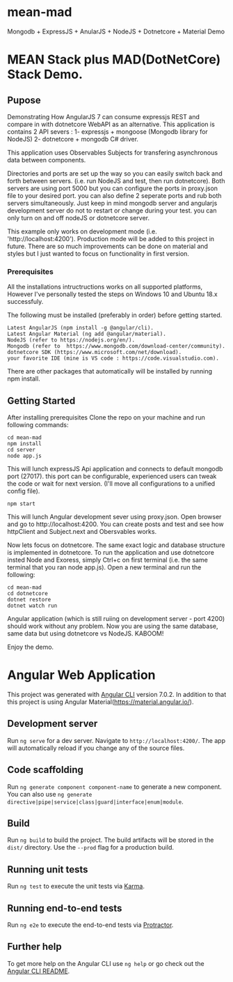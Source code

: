 # mean-mad
Mongodb + ExpressJS + AnularJS + NodeJS + Dotnetcore + Material Demo

MEAN Stack plus MAD(DotNetCore) Stack Demo.
===

## Pupose

Demonstrating How AngularJS 7 can consume expressjs REST and compare in with dotnetcore WebAPI as an alternative. This application is contains 2 API severs : 1- expressjs + mongoose (Mongodb library for NodeJS) 2- dotnetcore + mongodb C# driver. 

This application uses Observables Subjects for transfering asynchronous data between components.

Directories and ports are set up the way so you can easily switch back and forth between servers. (i.e. run NodeJS and test, then run dotnetcore). Both servers are using port 5000 but you can configure the ports in proxy.json file to your desired port. you can also define 2 seperate ports and rub both servers simultaneously. Just keep in mind mongodb server and angularjs development server do not to restart or change during your test. you can only turn on and off nodeJS or dotnetcore server.

This example only works on development mode (i.e. 'http://localhost:4200'). Production mode will be added to this project in future. There are so much improvements can be done on material and styles but I just wanted to focus on functionality in first version. 

### Prerequisites
All the installations intructructions works on all supported platforms, However I've personally tested the steps on Windows 10 and Ubuntu 18.x successfuly.

The following must be installed (preferably in order) before getting started.

```
Latest AngularJS (npm install -g @angular/cli).
Latest Angular Material (ng add @angular/material).
NodeJS (refer to https://nodejs.org/en/).
Mongodb (refer to  https://www.mongodb.com/download-center/community).
dotnetcore SDK (https://www.microsoft.com/net/download). 
your favorite IDE (mine is VS code : https://code.visualstudio.com).

```
There are other packages that automatically will be installed by running npm install.

## Getting Started
After installing prerequisites Clone the repo on your machine and run following commands:

```
cd mean-mad
npm install
cd server
node app.js
```

This will lunch expressJS Api application and connects to default mongodb port (27017). this port can be configurable, experienced users can tweak the code or wait for next version. (I'll move all configurations to a unified config file).

```
npm start
```
This will lunch Angular development sever using proxy.json. Open browser and go to http://localhost:4200. You can create posts and test and see how httpClient and Subject.next and Obersvables works. 

Now lets focus on dotnetcore. The same exact logic and database structure is implemented in dotnetcore. To run the application and use dotnetcore insted Node and Exoress, simply Ctrl+c on first terminal (i.e. the same terminal that you ran node app.js). Open a new terminal and run the following:

```
cd mean-mad
cd dotnetcore
dotnet restore
dotnet watch run
```
Angular application (which is still ruiing on development server - port 4200) should work without any problem. Now you are using the same database, same data but using dotnetcore vs NodeJS. KABOOM!

Enjoy the demo.


# Angular Web Application

This project was generated with [Angular CLI](https://github.com/angular/angular-cli) version 7.0.2. In addition to that this project is using Angular Material(https://material.angular.io/). 

## Development server

Run `ng serve` for a dev server. Navigate to `http://localhost:4200/`. The app will automatically reload if you change any of the source files.

## Code scaffolding

Run `ng generate component component-name` to generate a new component. You can also use `ng generate directive|pipe|service|class|guard|interface|enum|module`.

## Build

Run `ng build` to build the project. The build artifacts will be stored in the `dist/` directory. Use the `--prod` flag for a production build.

## Running unit tests

Run `ng test` to execute the unit tests via [Karma](https://karma-runner.github.io).

## Running end-to-end tests

Run `ng e2e` to execute the end-to-end tests via [Protractor](http://www.protractortest.org/).

## Further help

To get more help on the Angular CLI use `ng help` or go check out the [Angular CLI README](https://github.com/angular/angular-cli/blob/master/README.md).

